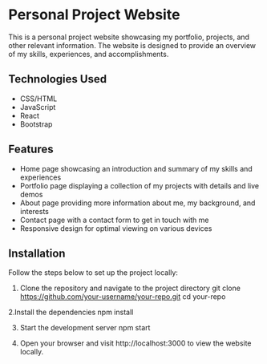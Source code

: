 # Personal Project Website
This is a personal project website showcasing my portfolio, projects, and other relevant information. The website is designed to provide an overview of my skills, experiences, and accomplishments.

## Technologies Used
- CSS/HTML
- JavaScript
- React
- Bootstrap

## Features
- Home page showcasing an introduction and summary of my skills and experiences
- Portfolio page displaying a collection of my projects with details and live demos
- About page providing more information about me, my background, and interests
- Contact page with a contact form to get in touch with me
- Responsive design for optimal viewing on various devices

## Installation
Follow the steps below to set up the project locally:

1. Clone the repository and navigate to the project directory
git clone https://github.com/your-username/your-repo.git
cd your-repo

2.Install the dependencies
npm install

3. Start the development server
npm start

4. Open your browser and visit http://localhost:3000 to view the website locally.

